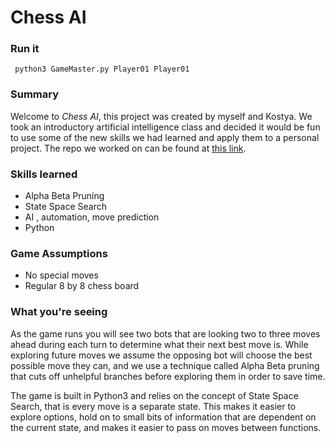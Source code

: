 
# Chess AI
### Run it
` python3 GameMaster.py Player01 Player01` 

### Summary
Welcome to _Chess AI_, this project was created by myself and Kostya. We took an introductory artificial intelligence class and decided it would be fun to use some of the new skills we had learned and apply them to a personal project.  The repo we worked on can be found at [this link](https://github.com/MustachedNinja/Chess_AI).

### Skills learned
* Alpha Beta Pruning
* State Space Search
* AI , automation, move prediction
* Python

### Game Assumptions
* No special moves
* Regular 8 by 8 chess board

### What you're seeing
As the game runs you will see two bots that are looking two to three moves ahead during each turn to determine what their next best move is. While exploring future moves we assume the opposing bot will choose the best possible move they can, and we use a technique called Alpha Beta pruning that cuts off unhelpful branches before exploring them in order to save time.

The game is built in Python3 and relies on the concept of State Space Search, that is every move is a separate state. This makes it easier to explore options, hold on to small bits of information that are dependent on the current state, and makes it easier to pass on moves between functions.

